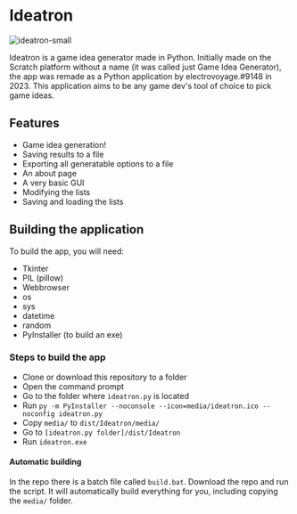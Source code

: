 # Ideatron
![ideatron-small](https://user-images.githubusercontent.com/75689188/232279433-379836da-76ba-40fd-953e-2c2f1b8797a0.png)

Ideatron is a game idea generator made in Python. Initially made on the Scratch platform without a name (it was called just Game Idea Generator), the app was remade as a Python application by electrovoyage.#9148 in 2023. This application aims to be any game dev's tool of choice to pick game ideas.
## Features
* Game idea generation!
* Saving results to a file
* Exporting all generatable options to a file
* An about page
* A very basic GUI
* Modifying the lists
* Saving and loading the lists
## Building the application
To build the app, you will need:
* Tkinter
* PIL (pillow)
* Webbrowser
* os
* sys
* datetime
* random
* PyInstaller (to build an exe)
### Steps to build the app
* Clone or download this repository to a folder
* Open the command prompt
* Go to the folder where `ideatron.py` is located
* Run `py -m PyInstaller --noconsole --icon=media/ideatron.ico --noconfig ideatron.py`
* Copy `media/` to `dist/Ideatron/media/`
* Go to `[ideatron.py folder]/dist/Ideatron`
* Run `ideatron.exe`
#### Automatic building
In the repo there is a batch file called `build.bat`. Download the repo and run the script. It will automatically build everything for you, including copying the `media/` folder.
